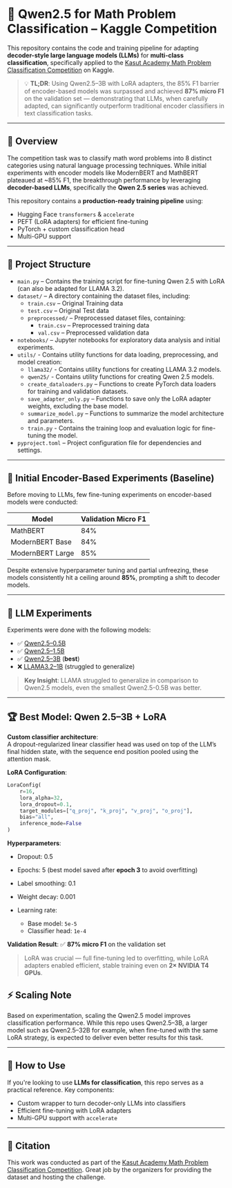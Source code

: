 # 🧠 Qwen2.5 for Math Problem Classification – Kaggle Competition

This repository contains the code and training pipeline for adapting **decoder-style large language models (LLMs)** for **multi-class classification**, specifically applied to the [Kasut Academy Math Problem Classification Competition](https://www.kaggle.com/competitions/classification-of-math-problems-by-kasut-academy/overview) on Kaggle.

> 💡 **TL;DR**: Using Qwen2.5–3B with LoRA adapters, the 85% F1 barrier of encoder-based models was surpassed and achieved **87% micro F1** on the validation set — demonstrating that LLMs, when carefully adapted, can significantly outperform traditional encoder classifiers in text classification tasks.

---

## 🚀 Overview

The competition task was to classify math word problems into 8 distinct categories using natural language processing techniques. While initial experiments with encoder models like ModernBERT and MathBERT plateaued at ~85% F1, the breakthrough performance by leveraging **decoder-based LLMs**, specifically the **Qwen 2.5 series** was achieved.

This repository contains a **production-ready training pipeline** using:
- Hugging Face `transformers` & `accelerate`
- PEFT (LoRA adapters) for efficient fine-tuning
- PyTorch + custom classification head
- Multi-GPU support

---

## 📂 Project Structure

- `main.py` – Contains the training script for fine-tuning Qwen 2.5 with LoRA (can also be adapted for LLAMA 3.2).
- `dataset/` – A directory containing the dataset files, including:
  - `train.csv` – Original Training data
  - `test.csv` – Original Test data
  - `preprocessed/` – Preprocessed dataset files, containing:
    - `train.csv` – Preprocessed training data
    - `val.csv` – Preprocessed validation data
- `notebooks/` – Jupyter notebooks for exploratory data analysis and initial experiments.
- `utils/` - Contains utility functions for data loading, preprocessing, and model creation:
    - `llama32/` - Contains utility functions for creating LLAMA 3.2 models.
    - `qwen25/` - Contains utility functions for creating Qwen 2.5 models.
    - `create_dataloaders.py` – Functions to create PyTorch data loaders for training and validation datasets.
    - `save_adapter_only.py` – Functions to save only the LoRA adapter weights, excluding the base model.
    - `summarize_model.py` – Functions to summarize the model architecture and parameters.
    - `train.py` - Contains the training loop and evaluation logic for fine-tuning the model.
- `pyproject.toml` – Project configuration file for dependencies and settings.

---

## 🔬 Initial Encoder-Based Experiments (Baseline)

Before moving to LLMs, few fine-tuning experiments on encoder-based models were conducted:

| Model               | Validation Micro F1 |
|--------------------|---------------------|
| MathBERT            | 84%                |
| ModernBERT Base    | 84%                |
| ModernBERT Large   | 85%                |

Despite extensive hyperparameter tuning and partial unfreezing, these models consistently hit a ceiling around **85%**, prompting a shift to decoder models.

---

## 🧪 LLM Experiments

Experiments were done with the following models:

- ✅ [Qwen2.5–0.5B](https://huggingface.co/Qwen/Qwen2.5-0.5B)
- ✅ [Qwen2.5–1.5B](https://huggingface.co/Qwen/Qwen2.5-1.5B)
- ✅ [Qwen2.5–3B](https://huggingface.co/Qwen/Qwen2.5-3B) (**best**)
- ❌ [LLAMA3.2–1B](https://huggingface.co/meta-llama/llama-3.2-1b) (struggled to generalize)

> **Key Insight**: LLAMA struggled to generalize in comparison to Qwen2.5 models, even the smallest Qwen2.5-0.5B was better.

---

## 🏆 Best Model: Qwen 2.5–3B + LoRA

**Custom classifier architecture**:  
A dropout-regularized linear classifier head was used on top of the LLM’s final hidden state, with the sequence end position pooled using the attention mask.

**LoRA Configuration**:
```python
LoraConfig(
    r=16,
    lora_alpha=32,
    lora_dropout=0.1,
    target_modules=["q_proj", "k_proj", "v_proj", "o_proj"],
    bias="all",
    inference_mode=False
)
```

**Hyperparameters**:

* Dropout: 0.5
* Epochs: 5 (best model saved after **epoch 3** to avoid overfitting)
* Label smoothing: 0.1
* Weight decay: 0.001
* Learning rate:

  * Base model: `5e-5`
  * Classifier head: `1e-4`

**Validation Result**:
✅ **87% micro F1** on the validation set

> LoRA was crucial — full fine-tuning led to overfitting, while LoRA adapters enabled efficient, stable training even on **2× NVIDIA T4 GPUs**.

## ⚡ Scaling Note
Based on experimentation, scaling the Qwen2.5 model improves classification performance. While this repo uses Qwen2.5–3B, a larger model such as Qwen2.5–32B for example, when fine-tuned with the same LoRA strategy, is expected to deliver even better results for this task.

---

## 📌 How to Use

If you're looking to use **LLMs for classification**, this repo serves as a practical reference. Key components:

* Custom wrapper to turn decoder-only LLMs into classifiers
* Efficient fine-tuning with LoRA adapters
* Multi-GPU support with `accelerate`

---

## 🧠 Citation

This work was conducted as part of the [Kasut Academy Math Problem Classification Competition](https://www.kaggle.com/competitions/classification-of-math-problems-by-kasut-academy). Great job by the organizers for providing the dataset and hosting the challenge.